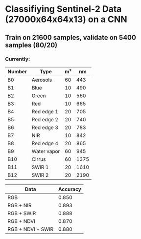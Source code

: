 # Classifiying Sentinel-2 Data (27000x64x64x13) on a CNN
## Train on 21600 samples, validate on 5400 samples (80/20)
### Currently: 


| Number    | Type          |m²   |    nm |
|-----------|---------------|-----|-------|
B0 			|Aerosols		| 60  |	443   |
B1 			|Blue	 		| 10  |	490     |
B2 		 	|Green	 		| 10  |	560     |
B3 		 	|Red	 	 	| 10  |	665     |
B4 		 	|Red edge 1		| 20  |	705     |
B5 		 	|Red edge 2		| 20  |	740     |
B6 		 	|Red edge 3		| 20  |	783     |
B7 		 	|NIR	 		| 10  | 842     |
B8 			|Red edge 4 	| 20  | 865     |
B9 		 	|Water vapor 	| 60  |	945     |
B10  		|Cirrus 		| 60  |	1375    |
B11  		|SWIR 1 		| 20  |	1610    |
B12  		|SWIR 2 		| 20  |	2190    |





| Data          | Accuracy      |
| ------------- |-------------  |
| RGB           | 0.850           | 
| RGB + NIR     | 0.893
| RGB + SWIR    | 0.888           |
| RGB + NDVI    | 0.870           |
| RGB + NDVI + SWIR   | 0.880           |



